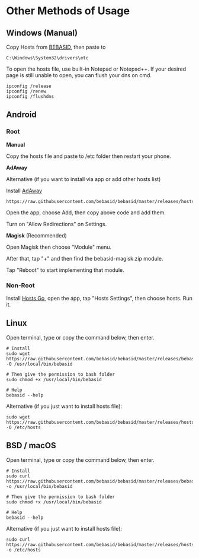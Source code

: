 # Other Methods of Usage
## Windows (Manual)

Copy Hosts from [BEBASID](https://raw.githubusercontent.com/bebasid/bebasid/master/releases/hosts), then paste to
```
C:\Windows\System32\drivers\etc
```
To open the hosts file, use built-in Notepad or Notepad++.
If your desired page is still unable to open, you can flush your dns on cmd.

```
ipconfig /release
ipconfig /renew
ipconfig /flushdns
```

## Android

### Root

**Manual**

Copy the hosts file and paste to /etc folder then restart your phone.

**AdAway**

Alternative (if you want to install via app or add other hosts list)

Install [AdAway](https://f-droid.org/en/packages/org.adaway)

```
https://raw.githubusercontent.com/bebasid/bebasid/master/releases/hosts
```

Open the app, choose Add, then copy above code and add them.

Turn on "Allow Redirections" on Settings.

**Magisk** (Recommended)

Open Magisk then choose "Module" menu.

After that, tap "+" and then find the bebasid-magisk.zip module.

Tap "Reboot" to start implementing that module.

### Non-Root

Install [Hosts Go](https://play.google.com/store/apps/details?id=dns.hosts.server.change), open the app, tap "Hosts Settings", then choose hosts. Run it.


## Linux

Open terminal, type or copy the command below, then enter.

```
# Install
sudo wget https://raw.githubusercontent.com/bebasid/bebasid/master/releases/bebasid.sh -O /usr/local/bin/bebasid

# Then give the permission to bash folder
sudo chmod +x /usr/local/bin/bebasid

# Help
bebasid --help
```

Alternative (if you just want to install hosts file):
```
sudo wget https://raw.githubusercontent.com/bebasid/bebasid/master/releases/hosts -O /etc/hosts
```

## BSD / macOS

Open terminal, type or copy the command below, then enter.

```
# Install
sudo curl https://raw.githubusercontent.com/bebasid/bebasid/master/releases/bebasid.sh -o /usr/local/bin/bebasid

# Then give the permission to bash folder
sudo chmod +x /usr/local/bin/bebasid

# Help
bebasid --help
```

Alternative (if you just want to install hosts file):
```
sudo curl https://raw.githubusercontent.com/bebasid/bebasid/master/releases/hosts -o /etc/hosts
```
